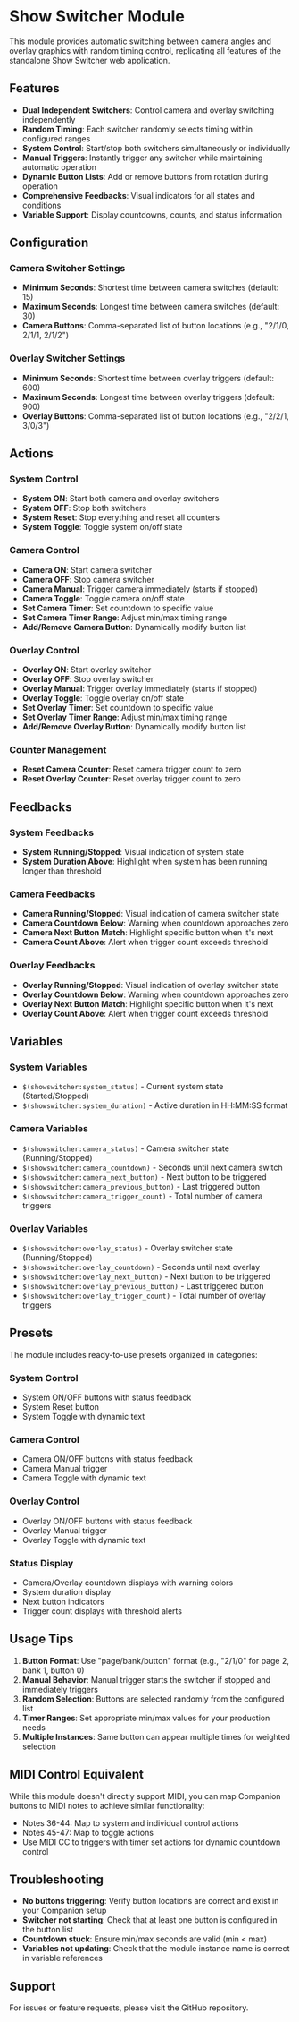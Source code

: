 # Show Switcher Module

This module provides automatic switching between camera angles and overlay graphics with random timing control, replicating all features of the standalone Show Switcher web application.

## Features

- **Dual Independent Switchers**: Control camera and overlay switching independently
- **Random Timing**: Each switcher randomly selects timing within configured ranges
- **System Control**: Start/stop both switchers simultaneously or individually
- **Manual Triggers**: Instantly trigger any switcher while maintaining automatic operation
- **Dynamic Button Lists**: Add or remove buttons from rotation during operation
- **Comprehensive Feedbacks**: Visual indicators for all states and conditions
- **Variable Support**: Display countdowns, counts, and status information

## Configuration

### Camera Switcher Settings

- **Minimum Seconds**: Shortest time between camera switches (default: 15)
- **Maximum Seconds**: Longest time between camera switches (default: 30)
- **Camera Buttons**: Comma-separated list of button locations (e.g., "2/1/0, 2/1/1, 2/1/2")

### Overlay Switcher Settings

- **Minimum Seconds**: Shortest time between overlay triggers (default: 600)
- **Maximum Seconds**: Longest time between overlay triggers (default: 900)
- **Overlay Buttons**: Comma-separated list of button locations (e.g., "2/2/1, 3/0/3")

## Actions

### System Control

- **System ON**: Start both camera and overlay switchers
- **System OFF**: Stop both switchers
- **System Reset**: Stop everything and reset all counters
- **System Toggle**: Toggle system on/off state

### Camera Control

- **Camera ON**: Start camera switcher
- **Camera OFF**: Stop camera switcher
- **Camera Manual**: Trigger camera immediately (starts if stopped)
- **Camera Toggle**: Toggle camera on/off state
- **Set Camera Timer**: Set countdown to specific value
- **Set Camera Timer Range**: Adjust min/max timing range
- **Add/Remove Camera Button**: Dynamically modify button list

### Overlay Control

- **Overlay ON**: Start overlay switcher
- **Overlay OFF**: Stop overlay switcher
- **Overlay Manual**: Trigger overlay immediately (starts if stopped)
- **Overlay Toggle**: Toggle overlay on/off state
- **Set Overlay Timer**: Set countdown to specific value
- **Set Overlay Timer Range**: Adjust min/max timing range
- **Add/Remove Overlay Button**: Dynamically modify button list

### Counter Management

- **Reset Camera Counter**: Reset camera trigger count to zero
- **Reset Overlay Counter**: Reset overlay trigger count to zero

## Feedbacks

### System Feedbacks

- **System Running/Stopped**: Visual indication of system state
- **System Duration Above**: Highlight when system has been running longer than threshold

### Camera Feedbacks

- **Camera Running/Stopped**: Visual indication of camera switcher state
- **Camera Countdown Below**: Warning when countdown approaches zero
- **Camera Next Button Match**: Highlight specific button when it's next
- **Camera Count Above**: Alert when trigger count exceeds threshold

### Overlay Feedbacks

- **Overlay Running/Stopped**: Visual indication of overlay switcher state
- **Overlay Countdown Below**: Warning when countdown approaches zero
- **Overlay Next Button Match**: Highlight specific button when it's next
- **Overlay Count Above**: Alert when trigger count exceeds threshold

## Variables

### System Variables

- `$(showswitcher:system_status)` - Current system state (Started/Stopped)
- `$(showswitcher:system_duration)` - Active duration in HH:MM:SS format

### Camera Variables

- `$(showswitcher:camera_status)` - Camera switcher state (Running/Stopped)
- `$(showswitcher:camera_countdown)` - Seconds until next camera switch
- `$(showswitcher:camera_next_button)` - Next button to be triggered
- `$(showswitcher:camera_previous_button)` - Last triggered button
- `$(showswitcher:camera_trigger_count)` - Total number of camera triggers

### Overlay Variables

- `$(showswitcher:overlay_status)` - Overlay switcher state (Running/Stopped)
- `$(showswitcher:overlay_countdown)` - Seconds until next overlay
- `$(showswitcher:overlay_next_button)` - Next button to be triggered
- `$(showswitcher:overlay_previous_button)` - Last triggered button
- `$(showswitcher:overlay_trigger_count)` - Total number of overlay triggers

## Presets

The module includes ready-to-use presets organized in categories:

### System Control

- System ON/OFF buttons with status feedback
- System Reset button
- System Toggle with dynamic text

### Camera Control

- Camera ON/OFF buttons with status feedback
- Camera Manual trigger
- Camera Toggle with dynamic text

### Overlay Control

- Overlay ON/OFF buttons with status feedback
- Overlay Manual trigger
- Overlay Toggle with dynamic text

### Status Display

- Camera/Overlay countdown displays with warning colors
- System duration display
- Next button indicators
- Trigger count displays with threshold alerts

## Usage Tips

1. **Button Format**: Use "page/bank/button" format (e.g., "2/1/0" for page 2, bank 1, button 0)
2. **Manual Behavior**: Manual trigger starts the switcher if stopped and immediately triggers
3. **Random Selection**: Buttons are selected randomly from the configured list
4. **Timer Ranges**: Set appropriate min/max values for your production needs
5. **Multiple Instances**: Same button can appear multiple times for weighted selection

## MIDI Control Equivalent

While this module doesn't directly support MIDI, you can map Companion buttons to MIDI notes to achieve similar functionality:

- Notes 36-44: Map to system and individual control actions
- Notes 45-47: Map to toggle actions
- Use MIDI CC to triggers with timer set actions for dynamic countdown control

## Troubleshooting

- **No buttons triggering**: Verify button locations are correct and exist in your Companion setup
- **Switcher not starting**: Check that at least one button is configured in the button list
- **Countdown stuck**: Ensure min/max seconds are valid (min < max)
- **Variables not updating**: Check that the module instance name is correct in variable references

## Support

For issues or feature requests, please visit the GitHub repository.
